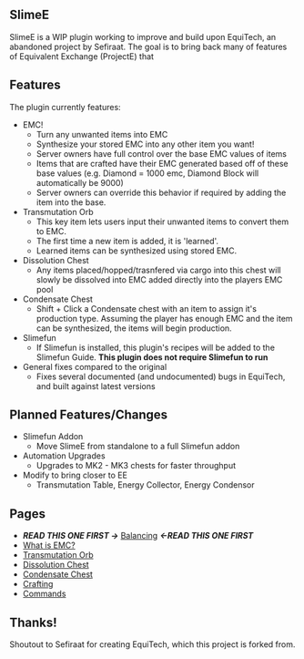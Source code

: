 ## SlimeE

SlimeE is a WIP plugin working to improve and build upon EquiTech, an abandoned project by Sefiraat.
The goal is to bring back many of features of Equivalent Exchange (ProjectE) that 

## Features
The plugin currently features:
* EMC!
  * Turn any unwanted items into EMC
  * Synthesize your stored EMC into any other item you want!
  * Server owners have full control over the base EMC values of items
  * Items that are crafted have their EMC generated based off of these base values (e.g. Diamond = 1000 emc, Diamond Block will automatically be 9000)
  * Server owners can override this behavior if required by adding the item into the base.
* Transmutation Orb
  * This key item lets users input their unwanted items to convert them to EMC.
  * The first time a new item is added, it is 'learned'.
  * Learned items can be synthesized using stored EMC.
* Dissolution Chest
  * Any items placed/hopped/trasnfered via cargo into this chest will slowly be dissolved into EMC added directly into the players EMC pool
* Condensate Chest
  * Shift + Click a Condensate chest with an item to assign it's production type. Assuming the player has enough EMC and the item can be synthesized, the items will begin production.
* Slimefun
  * If Slimefun is installed, this plugin's recipes will be added to the Slimefun Guide. **This plugin does not require Slimefun to run**
* General fixes compared to the original
  * Fixes several documented (and undocumented) bugs in EquiTech, and built against latest versions

## Planned Features/Changes
* Slimefun Addon
  * Move SlimeE from standalone to a full Slimefun addon
* Automation Upgrades
  * Upgrades to MK2 - MK3 chests for faster throughput
* Modify to bring closer to EE
  * Transmutation Table, Energy Collector, Energy Condensor

## Pages
* **_READ THIS ONE FIRST ->_** [Balancing](https://github.com/Sefiraat/EquivalencyTech/wiki/Balancing) **_<-READ THIS ONE FIRST_**
* [What is EMC?](https://github.com/Sefiraat/EquivalencyTech/wiki/What-is-EMC%3F)
* [Transmutation Orb](https://github.com/Sefiraat/EquivalencyTech/wiki/Transmutation-Orb)
* [Dissolution Chest](https://github.com/Sefiraat/EquivalencyTech/wiki/Dissolution-Chest)
* [Condensate Chest](https://github.com/Sefiraat/EquivalencyTech/wiki/Condensate-Chest)
* [Crafting](https://github.com/Sefiraat/EquivalencyTech/wiki/Crafting)
* [Commands](https://github.com/Sefiraat/EquivalencyTech/wiki/Commands)


## Thanks!

Shoutout to Sefiraat for creating EquiTech, which this project is forked from.
